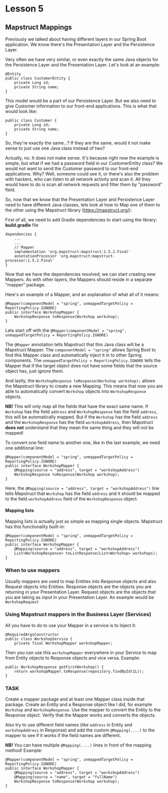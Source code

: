 # Lesson 5

## Mapstruct Mappings

Previously we talked about having different layers in our Spring Boot application. We know there's the Presentation Layer
and the Persistence Layer.

Very often we have very similar, or even exactly the same Java objects for the Persistence Layer and the Presentation Layer.
Let's look at an example:

```
@Entity
public class CustomerEntity {
    private Long id;
    private String name;
}
```

This model would be a part of our Persistence Layer. But we also need to give Customer information to our front-end 
applications. This is what that would look like:

```
public class Customer {
    private Long id;
    private String name;
}
```

So, they're exactly the same...? If they are the same, would it not make sense to just use one Java class instead of
two?

Actually, no. It does not make sense. It's because right now the example is simple, but what if we had a password field
in our CustomerEntity class? We would not want to send the Customer password to our front-end applications. Why?
Well, someone could see it, or there's also the problem with hackers, who can listen to all network activity and scan it.
All they would have to do is scan all network requests and filter them by "password" field.

So, now that we know that the Presentation Layer and Persistence Layer need to have different Java classes, lets look
at how to Map one of them to the other using the Mapstruct library (https://mapstruct.org/):

First of all, we need to add Gradle dependencies to start using the library:
<b>build.gradle</b> file
```
dependencies {
    ...
    ...
    // Mapper
    implementation 'org.mapstruct:mapstruct:1.5.2.Final'
    annotationProcessor 'org.mapstruct:mapstruct-processor:1.5.2.Final'
}
```

Now that we have the dependencies resolved, we can start creating new Mappers. As with other layers, the Mappers should
reside in a separate "mapper" package.

Here's an example of a Mapper, and an explanation of what all of it means:
```
@Mapper(componentModel = "spring", unmappedTargetPolicy = ReportingPolicy.IGNORE)
public interface WorkshopMapper {
    WorkshopResponse toResponse(Workshop workshop);
}
```

Lets start off with the `@Mapper(componentModel = "spring", unmappedTargetPolicy = ReportingPolicy.IGNORE)`

The `@Mapper` annotation tells Mapstruct that this Java class will be a Mapstruct Mapper. 
The `componentModel = "spring"` allows Spring Boot to find this Mapper class and automatically inject it in to other 
Spring components.
The `unmappedTargetPolicy = ReportingPolicy.IGNORE` tells the Mapper that if the target object does not have some fields
that the source object has, just ignore them.

And lastly, the `WorkshopResponse toResponse(Workshop workshop);` allows the Mapstruct library to create a new Mapping.
This means that now you are able to automatically convert `Workshop` objects into `WorkshopResponse` objects.

<b>NB!</b> This will only map all the fields that have the exact same name. If `Workshop` has the field `address` and
`WorkshopResponse` has the field `address`, this will be automatically mapped. But if the `Workshop` has the field `address`
and the `WorkshopResponse` has the field `workshopAddress`, then Mapstruct <b>does not</b> understand that they mean the
same thing and they will not be mapped!

To convert one field name to another one, like in the last example, we need one additional line:
```
@Mapper(componentModel = "spring", unmappedTargetPolicy = ReportingPolicy.IGNORE)
public interface WorkshopMapper {
    @Mapping(source = "address", target = "workshopAddress")
    WorkshopResponse toResponse(Workshop workshop);
}
```

Here, the `@Mapping(source = "address", target = "workshopAddress")` line tells Mapstruct that `Workshop` has the field
`address` and it should be mapped to the field `workshopAddress` field of the `WorkshopResponse` object.

#### Mapping lists
Mapping lists is actually just as simple as mapping single objects. Mapstruct has this functionality built-in:

```
@Mapper(componentModel = "spring", unmappedTargetPolicy = ReportingPolicy.IGNORE)
public interface WorkshopMapper {
    @Mapping(source = "address", target = "workshopAddress")
    List<WorkshopResponse> toListResponse(List<Workshop> workshops);
}
```

### When to use mappers

Usually mappers are used to map Entities into Response objects and also Request objects into Entities. Response objects
are the objects you are returning in your Presentation Layer. Request objects are the objects that you are taking as
input in your Presentation Layer. An example would be `WorkshopRequest`

### Using Mapstruct mappers in the Business Layer (Services)
All you have to do to use your Mapper in a service is to Inject it:
```
@RequiredArgsConstructor
public class WorkshopService {
    private final WorkshopMapper workshopMapper;
```
Then you can use this `workshopMapper` everywhere in your Service to map from Entity objects to Response objects and vice versa.
Example:
```
public WorkshopResponse getFirstWorkshop() {
    return workshopMapper.toResponse(repository.findById(1L));
}
```
### TASK

Create a mapper package and at least one Mapper class inside that package.
Create an Entity and a Response object like I did, for example `Workshop` and `WorkshopResponse`. Use the mapper to convert
the Entity to the Response object. Verify that the Mapper works and converts the objects.

Also try to use different field names (like `address` in Entity and `workshopAddress` in Response) and add the custom
`@Mapping(....)` to the mapper to see if it works if the field names are different.

<b>NB!</b> You can have multiple `@Mapping(....)` lines in front of the mapping method! Example:

```
@Mapper(componentModel = "spring", unmappedTargetPolicy = ReportingPolicy.IGNORE)
public interface WorkshopMapper {
    @Mapping(source = "address", target = "workshopAddress")
    @Mapping(source = "name", target = "fullName")
    WorkshopResponse toResponse(Workshop workshop);
}
```